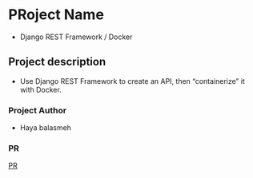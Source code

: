 # PRoject Name

- Django REST Framework / Docker 

## Project description

- Use Django REST Framework to create an API, then “containerize” it with Docker.

### Project Author

- Haya balasmeh

### PR

[PR]()